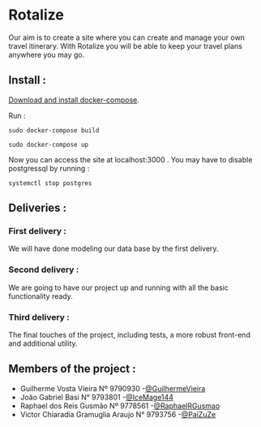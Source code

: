# Rotalize

Our aim is to create a site where you can create and manage your own travel itinerary. With Rotalize you will be able to keep your travel plans anywhere you may go.

## Install :
[Download and install docker-compose](https://www.digitalocean.com/community/tutorials/how-to-install-docker-compose-on-ubuntu-16-04).

Run :
```
sudo docker-compose build
```

```
sudo docker-compose up
```
Now you can access the site at localhost:3000 .
You may have to disable postgressql by running :
```
systemctl stop postgres
```

## Deliveries :
### First delivery :
We will have done modeling our data base by the first delivery.

### Second delivery :
We are going to have our project up and running with all the basic functionality ready.

### Third delivery :
The final touches of the project, including tests, a more robust front-end and additional utility.

## Members of the project :
* Guilherme Vosta Vieira              Nº 9790930  -[@GuilhermeVieira](https://github.com/GuilhermeVieira)
* João Gabriel Basi                   N° 9793801  -[@IceMage144](https://github.com/IceMage144)
* Raphael dos Reis Gusmão             Nº 9778561  -[@RaphaelRGusmao](https://github.com/RaphaelRGusmao)
* Victor Chiaradia Gramuglia Araujo   N° 9793756  -[@PaiZuZe](https://github.com/PaiZuZe)  
